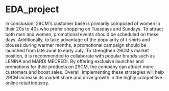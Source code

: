 # EDA_project

In conclusion, 29CM's customer base is primarily composed of women in their 20s to 40s who prefer shopping on Tuesdays and Sundays. To attract both men and women, promotional events should be scheduled on these days. Additionally, to take advantage of the popularity of t-shirts and blouses during warmer months, a promotional campaign should be launched from late June to early July.
To strengthen 29CM's market position, it is recommended to collaborate with popular brands such as LENINA and MARDI MECREDI. By offering exclusive launches and promotions for their products on 29CM, the company can attract more customers and boost sales. Overall, implementing these strategies will help 29CM increase its market share and drive growth in the highly competitive online retail industry.
